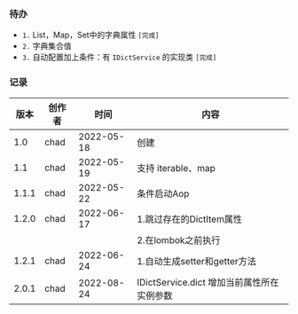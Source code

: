 ### 待办
- `1.` List，Map，Set中的字典属性 `[完成]`
- `2.` 字典集合值
- `3.` 自动配置加上条件：有 `IDictService` 的实现类 `[完成]`

### 记录

| 版本    |创作者| 时间         | 内容                             |
|-------|---|------------|--------------------------------|
| 1.0   |chad| 2022-05-18 | 创建                             |
| 1.1   |chad| 2022-05-19 | 支持 iterable、map                |
| 1.1.1 |chad| 2022-05-22 | 条件启动Aop                        |
| 1.2.0 |chad| 2022-06-17 | 1.跳过存在的DictItem属性              |
|       | |            | 2.在lombok之前执行                  |
| 1.2.1 |chad| 2022-06-24 | 1.自动生成setter和getter方法          |
| 2.0.1 |chad| 2022-08-24 | IDictService.dict 增加当前属性所在实例参数 |


